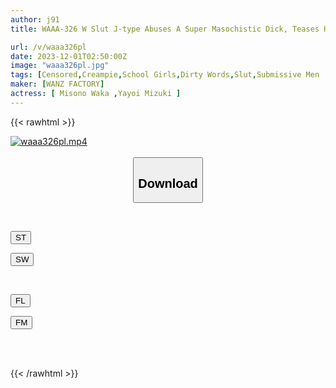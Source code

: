 ```yaml
---
author: j91
title: WAAA-326 W Slut J-type Abuses A Super Masochistic Dick, Teases Him With Dirty Talk, Teases Him, And Cums Inside Him While Looking Down On Him! Mizuki Yayoi Waka Misono

url: /v/waaa326pl
date: 2023-12-01T02:50:00Z
image: "waaa326pl.jpg"
tags: [Censored,Creampie,School Girls,Dirty Words,Slut,Submissive Men	 ]
maker: [WANZ FACTORY]
actress: [ Misono Waka ,Yayoi Mizuki ]
---
```



{{< rawhtml >}}

<div class="video" data-videoid="zXdmvvPD0ZUX9y">
    <a href="javascript:;">
        <img src="/v/waaa326pl/waaa326pl.jpg" width="WIDTH" height="HEIGHT" alt="waaa326pl.mp4" loading="lazy">
    </a>
</div>

<script type="text/javascript" src="https://j91.asia/asset/on-demand-st.js"></script>

<br>
  <link rel="stylesheet" href="https://j91.asia/asset/bs5.css">
  
  <center>
  <button class="btn btn-primary" type="button" data-bs-toggle="collapse" data-bs-target=".multi-collapse" aria-expanded="false" aria-controls="multiCollapseExample1 multiCollapseExample2"><h2>Download</h2></button></center>
</p>
<div class="row">
  <div class="col">
    <div class="collapse multi-collapse" id="multiCollapseExample1">
      <div class="card card-body">
	      	      <br>
<div class="buttons">  
<p><a href="https://streamtape.to/v/zXdmvvPD0ZUX9y" target="_blank"><button class="btn-hover color-3"><i class="fa fa-download"></i> ST</button></a></p>
<p><a href="https://flaswish.com/8cfztgv6lqz6" target="_blank"><button class="btn-hover color-2"><i class="fa fa-download"></i> SW</button></a></p></div>
    </div>
  </div>
</div>
  <div class="col">
    <div class="collapse multi-collapse" id="multiCollapseExample2">
      <div class="card card-body">
	      <br>
<div class="buttons">
<p><a href="javascript:;" target="_blank"><button class="btn-hover color-9"><i class="fa fa-download"></i> FL</button></a></p>
<p><a href="javascript:;" target="_blank"><button class="btn-hover color-8"><i class="fa fa-download"></i> FM</button></a></p></div>
<br><br>
      </div>
    </div>
  </div>
</div>

{{< /rawhtml >}}
